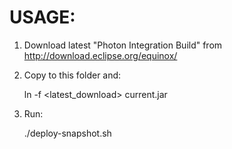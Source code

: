 USAGE:
=====

1. Download latest "Photon Integration Build" from http://download.eclipse.org/equinox/
2. Copy to this folder and:

	ln -f <latest_download> current.jar

3. Run:

	./deploy-snapshot.sh

